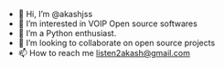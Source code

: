 - 👋 Hi, I’m @akashjss
- 👀 I’m interested in VOIP Open source softwares
- 🌱 I’m a Python enthusiast.
- 💞️ I’m looking to collaborate on open source projects
- 📫 How to reach me listen2akash@gmail.com

<!---
akashjss/akashjss is a ✨ special ✨ repository because its `README.md` (this file) appears on your GitHub profile.
You can click the Preview link to take a look at your changes.
--->
